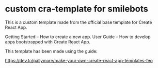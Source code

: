 # custom cra-template for smilebots
This is a custom template made from the official base template for Create React App.

Getting Started – How to create a new app.
User Guide – How to develop apps bootstrapped with Create React App.

This template has been made using the guide:

https://dev.to/pallymore/make-your-own-create-react-app-templates-feo